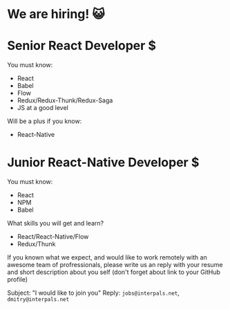 # We are hiring! :smiley_cat:

# Senior React Developer $

You must know:

- React
- Babel
- Flow
- Redux/Redux-Thunk/Redux-Saga
- JS at a good level

Will be a plus if you know:

- React-Native

# Junior React-Native Developer $

You must know:

- React
- NPM
- Babel

What skills you will get and learn?

- React/React-Native/Flow
- Redux/Thunk

If you known what we expect, and would like to work remotely with an awesome team of profressionals, please write us an reply with your resume and short description about you self (don't forget about link to your GitHub profile)

Subject: "I would like to join you"
Reply: `jobs@interpals.net`, `dmitry@interpals.net`
